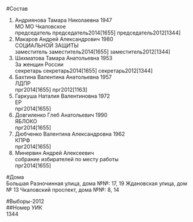 #Состав  
1. Андриянова Тамара Николаевна 1947  
    МО МО Чкаловское  
    председатель председатель2014[1655] председатель2012[1344]  
2. Макаров Андрей Александрович 1980  
    СОЦИАЛЬНОЙ ЗАЩИТЫ  
    заместитель заместитель2014[1655] заместитель2012[1344]  
3. Шихматова Тамара Анатольевна 1953  
    За женщин России  
    секретарь секретарь2014[1655] секретарь2012[1344]  
4. Бахтина Валентина Анатольевна 1957  
    ЛДПР  
    прг2014[1655] прг2012[1163]  
5. Гаркуша Наталия Валентиновна 1972  
    ЕР  
    прг2014[1655]  
6. Довгиленко Глеб Анатольевич 1990  
    ЯБЛОКО  
    прг2014[1655]  
7. Дюбченко Валентина Александровна 1962  
    КПРФ  
    прг2014[1655]  
8. Минервин Андрей Алексеевич  
    собрание избирателей по месту работы  
    прг2014[1655]  
  
#Дома  
Большая Разночинная улица, дома №№: 17, 19 Ждановская улица, дом № 13 Чкаловский проспект, дома №№: 8, 14  
  
#Выборы-2012  
##Номер УИК  
1344  
